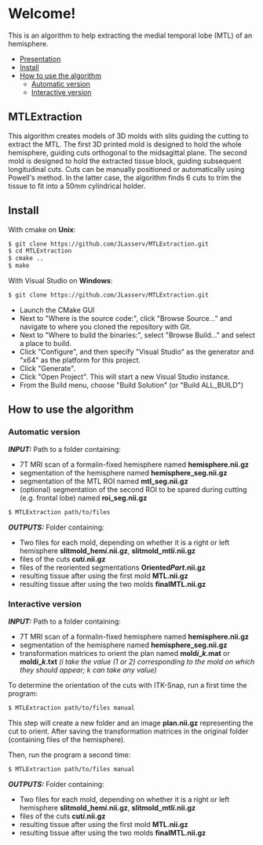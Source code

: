 # Welcome!
This is an algorithm to help extracting the medial temporal lobe (MTL) of an hemisphere.

- [Presentation](#mtlextraction)
- [Install](#install)
- [How to use the algorithm](#how-to-use-the-algorithm)
  * [Automatic version](#automatic-version)
  * [Interactive version](#interactive-version)

## MTLExtraction
This algorithm creates models of 3D molds with slits guiding the cutting to extract the MTL. The first 3D printed mold is designed to hold the whole hemisphere, guiding cuts orthogonal to the midsagittal plane. The second mold is designed to hold the extracted tissue block, guiding subsequent longitudinal cuts.
Cuts can be manually positioned or automatically using Powell's method. In the latter case, the algorithm finds 6 cuts to trim the tissue to fit into a 50mm cylindrical holder.

## Install
With cmake on **Unix**:
```sh
$ git clone https://github.com/JLasserv/MTLExtraction.git
$ cd MTLExtraction
$ cmake ..
$ make
```

With Visual Studio on **Windows**:
```sh
$ git clone https://github.com/JLasserv/MTLExtraction.git
```
* Launch the CMake GUI
* Next to "Where is the source code:", click "Browse Source..." and navigate to where you cloned the repository with Git.
* Next to "Where to build the binaries:", select "Browse Build..." and select a place to build.
* Click "Configure", and then specify "Visual Studio" as the generator and "x64" as the platform for this project.
* Click "Generate".
* Click "Open Project". This will start a new Visual Studio instance.
* From the Build menu, choose "Build Solution" (or "Build ALL_BUILD")


## How to use the algorithm

### Automatic version
*__INPUT:__* 
Path to a folder containing:
 * 7T MRI scan of a formalin-fixed hemisphere named **hemisphere.nii.gz**
 * segmentation of the hemisphere named **hemisphere_seg.nii.gz**
 * segmentation of the MTL ROI named **mtl_seg.nii.gz**
 * (optional) segmentation of the second ROI to be spared during cutting (e.g. frontal lobe) named **roi_seg.nii.gz**

```sh
$ MTLExtraction path/to/files
```
*__OUTPUTS:__* 
Folder containing:
 * Two files for each mold, depending on whether it is a right or left hemisphere **slitmold_hem*i*.nii.gz**, **slitmold_mtl*i*.nii.gz** 
 * files of the cuts **cut*i*.nii.gz**
 * files of the reoriented segmentations **Oriented*Part*.nii.gz**
 * resulting tissue after using the first mold **MTL.nii.gz**
 * resulting tissue after using the two molds **finalMTL.nii.gz**
 
### Interactive version
*__INPUT:__* 
Path to a folder containing:
 * 7T MRI scan of a formalin-fixed hemisphere named **hemisphere.nii.gz**
 * segmentation of the hemisphere named **hemisphere_seg.nii.gz**
 * transformation matrices to orient the plan named **mold*i*_*k*.mat** or **mold*i*_*k*.txt** *(i take the value (1 or 2) corresponding to the mold on which they should appear; k can take any value)*

To determine the orientation of the cuts with ITK-Snap, run a first time the program:
```sh
$ MTLExtraction path/to/files manual
```
This step will create a new folder and an image **plan.nii.gz** representing the cut to orient. After saving the transformation matrices in the original folder (containing files of the hemisphere).

Then, run the program a second time:
```sh
$ MTLExtraction path/to/files manual
```

*__OUTPUTS:__*
Folder containing:
 * Two files for each mold, depending on whether it is a right or left hemisphere **slitmold_hem*i*.nii.gz**, **slitmold_mtl*i*.nii.gz** 
 * files of the cuts **cut*i*.nii.gz**
 * resulting tissue after using the first mold **MTL.nii.gz**
 * resulting tissue after using the two molds **finalMTL.nii.gz**
